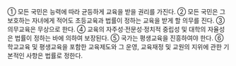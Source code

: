 ① 모든 국민은 능력에 따라 균등하게 교육을 받을 권리를 가진다.
② 모든 국민은 그 보호하는 자녀에게 적어도 초등교육과 법률이 정하는 교육을 받게 할 의무를 진다.
③ 의무교육은 무상으로 한다.
④ 교육의 자주성·전문성·정치적 중립성 및 대학의 자율성은 법률이 정하는 바에 의하여 보장된다.
⑤ 국가는 평생교육을 진흥하여야 한다.
⑥ 학교교육 및 평생교육을 포함한 교육제도와 그 운영, 교육재정 및 교원의 지위에 관한 기본적인 사항은 법률로 정한다.
